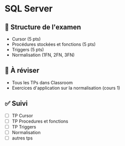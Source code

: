 # SQL Server

## 🧪 Structure de l'examen
- Cursor (5 pts)
- Procédures stockées et fonctions (5 pts)
- Triggers (5 pts)
- Normalisation (1FN, 2FN, 3FN)

## 📌 À réviser
- Tous les TPs dans Classroom
- Exercices d'application sur la normalisation (cours 1)

## ✅ Suivi
- [ ] TP  Cursor
- [ ] TP Procedures et fonctions
- [ ] TP Triggers
- [ ] Normalisation
- [ ] autres tps
